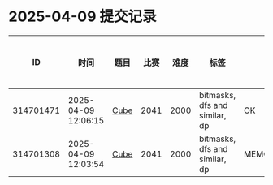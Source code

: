 # 2025-04-09 提交记录

 | ID | 时间 | 题目 | 比赛 | 难度 | 标签 | 结果 | 测试用例 | 运行时间 | 内存消耗 |
 |----|------|-----|-----|------|-----|------|---------|--------|----------|
 | 314701471 | 2025-04-09  12:06:15 | [Cube](https://codeforces.com/problemset/problem/2041/C) | 2041 | 2000 | bitmasks, dfs and similar, dp | OK | 31 | 1186ms | 790000KB |
 | 314701308 | 2025-04-09  12:03:54 | [Cube](https://codeforces.com/problemset/problem/2041/C) | 2041 | 2000 | bitmasks, dfs and similar, dp | MEMORY_LIMIT_EXCEEDED | 0 | 593ms | 1048600KB |